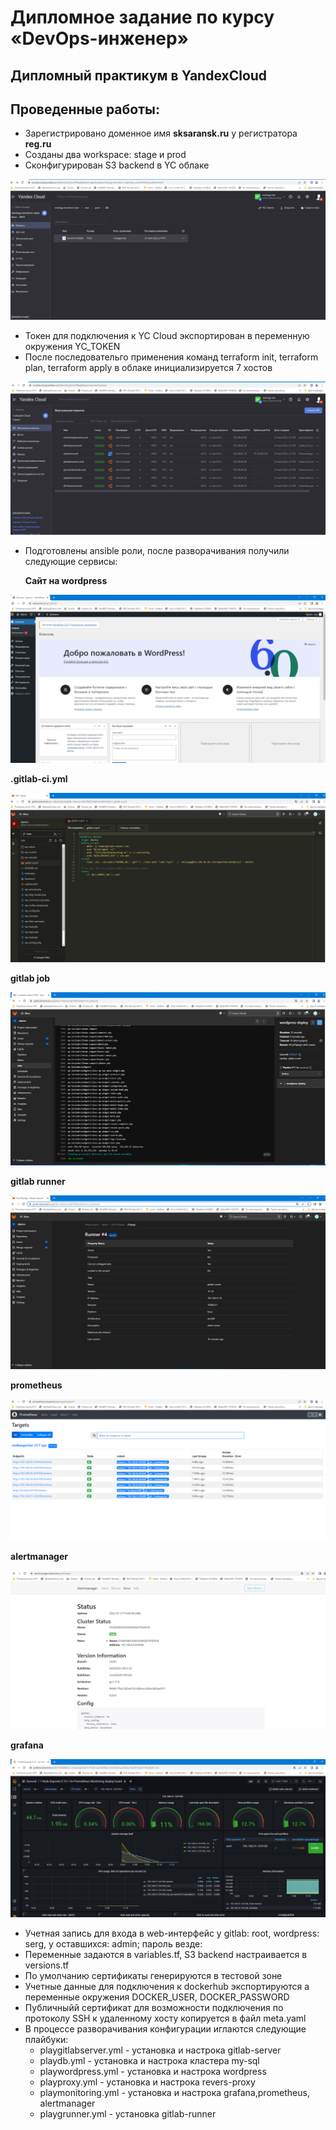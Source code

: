 # Дипломное задание по курсу «DevOps-инженер»

## Дипломный практикум в YandexCloud

## Проведенные работы:

- Зарегистрировано доменное имя **sksaransk.ru** у регистратора **reg.ru**
 - Созданы  два workspace: stage и prod
 - Сконфигурирован S3 backend в YC облаке 
 
![IMG](img/YC_BACKEND.PNG)

 - Токен для подключения к YC Cloud  экспортирован в переменную окружения YC_TOKEN
 - После последовательго применения команд terraform init, terraform plan, terraform apply в облаке инициализируется 7 хостов

![IMG](img/YC.PNG)

- Подготовлены ansible роли, после разворачивания получили следующие сервисы:

  **Сайт на wordpress**
  
  
 ![IMG](img/WORDPRESS.PNG)
 
 **.gitlab-ci.yml**


 ![IMG](img/GITLAB_CI.PNG)
 
 **gitlab job**
 
  ![IMG](img/GITLAB_JOB.PNG)
  
  
  **gitlab runner**
  
 ![IMG](img/GITLAB_RUNNER.PNG)


**prometheus**

![IMG](img/PROMETHEUS1.PNG)


**alertmanager**

![IMG](img/AlertManager_.PNG)


**grafana**

![IMG](img/GRAFANA.PNG)



- Учетная запись для входа в web-интерфейс у gitlab: root, wordpress: serg, у оставшихся: admin; пароль везде:
- Переменные задаются в variables.tf, S3 backend  настраивается в versions.tf
- По умолчанию сертификаты генерируются в тестовой зоне
- Учетные данные для подключения к dockerhub экспортируются а переменные окружения DOCKER_USER, DOCKER_PASSWORD
- Публичныйй сертификат для возможности подключения по протоколу SSH к удаленному хосту копируется в файл meta.yaml
- В процессе разворачивания конфигурации иглаются следующие плайбуки: 
    - playgitlabserver.yml - установка и настрока gitlab-server    
    - playdb.yml - установка и настрока кластера my-sql     
    - playwordpress.yml - установка и настрока wordpress
    - playproxy.yml - установка и настрока revers-proxy
    - playmonitoring.yml - установка и настрока grafana,prometheus, alertmanager
    - playgrunner.yml - установка  gitlab-runner




